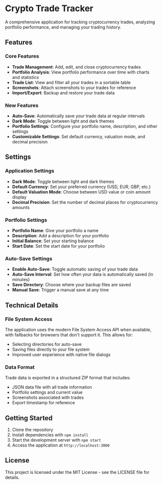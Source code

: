 # Crypto Trade Tracker

A comprehensive application for tracking cryptocurrency trades, analyzing portfolio performance, and managing your trading history.

## Features

### Core Features
- **Trade Management**: Add, edit, and close cryptocurrency trades
- **Portfolio Analysis**: View portfolio performance over time with charts and statistics
- **Trade List**: View and filter all your trades in a sortable table
- **Screenshots**: Attach screenshots to your trades for reference
- **Import/Export**: Backup and restore your trade data

### New Features
- **Auto-Save**: Automatically save your trade data at regular intervals
- **Dark Mode**: Toggle between light and dark themes
- **Portfolio Settings**: Configure your portfolio name, description, and other settings
- **Customizable Settings**: Set default currency, valuation mode, and decimal precision

## Settings

### Application Settings
- **Dark Mode**: Toggle between light and dark themes
- **Default Currency**: Set your preferred currency (USD, EUR, GBP, etc.)
- **Default Valuation Mode**: Choose between USD value or coin amount display
- **Decimal Precision**: Set the number of decimal places for cryptocurrency amounts

### Portfolio Settings
- **Portfolio Name**: Give your portfolio a name
- **Description**: Add a description for your portfolio
- **Initial Balance**: Set your starting balance
- **Start Date**: Set the start date for your portfolio

### Auto-Save Settings
- **Enable Auto-Save**: Toggle automatic saving of your trade data
- **Auto-Save Interval**: Set how often your data is automatically saved (in minutes)
- **Save Directory**: Choose where your backup files are saved
- **Manual Save**: Trigger a manual save at any time

## Technical Details

### File System Access
The application uses the modern File System Access API when available, with fallbacks for browsers that don't support it. This allows for:
- Selecting directories for auto-save
- Saving files directly to your file system
- Improved user experience with native file dialogs

### Data Format
Trade data is exported in a structured ZIP format that includes:
- JSON data file with all trade information
- Portfolio settings and current value
- Screenshots associated with trades
- Export timestamp for reference

## Getting Started

1. Clone the repository
2. Install dependencies with `npm install`
3. Start the development server with `npm start`
4. Access the application at `http://localhost:3000`

## License

This project is licensed under the MIT License - see the LICENSE file for details.
